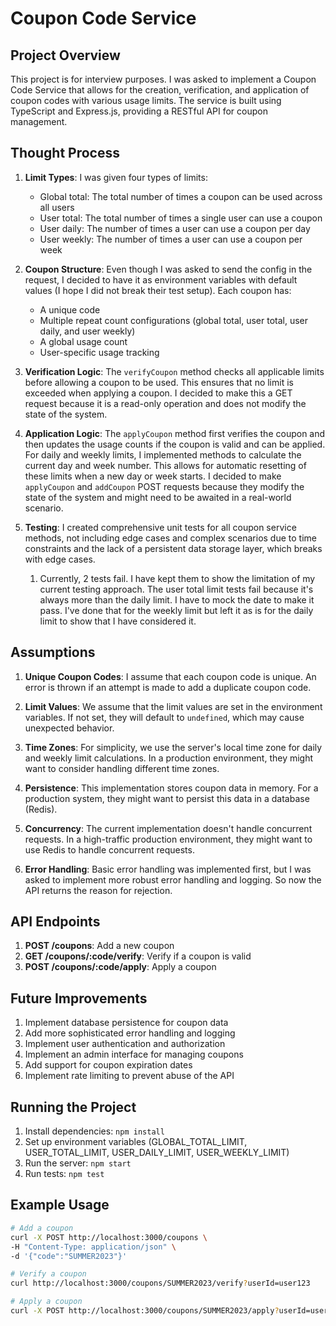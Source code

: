 # Coupon Code Service

## Project Overview

This project is for interview purposes. I was asked to implement a Coupon Code Service that allows for the creation, verification, and application of coupon codes with various usage limits. The service is built using TypeScript and Express.js, providing a RESTful API for coupon management.

## Thought Process

1. **Limit Types**: I was given four types of limits:
   - Global total: The total number of times a coupon can be used across all users
   - User total: The total number of times a single user can use a coupon
   - User daily: The number of times a user can use a coupon per day
   - User weekly: The number of times a user can use a coupon per week
  
2. **Coupon Structure**: Even though I was asked to send the config in the request, I decided to have it as environment variables with default values (I hope I did not break their test setup). Each coupon has:
   - A unique code
   - Multiple repeat count configurations (global total, user total, user daily, and user weekly)
   - A global usage count
   - User-specific usage tracking

3. **Verification Logic**: The `verifyCoupon` method checks all applicable limits before allowing a coupon to be used. This ensures that no limit is exceeded when applying a coupon. I decided to make this a GET request because it is a read-only operation and does not modify the state of the system.

4. **Application Logic**: The `applyCoupon` method first verifies the coupon and then updates the usage counts if the coupon is valid and can be applied. For daily and weekly limits, I implemented methods to calculate the current day and week number. This allows for automatic resetting of these limits when a new day or week starts. I decided to make `applyCoupon` and `addCoupon` POST requests because they modify the state of the system and might need to be awaited in a real-world scenario.

5. **Testing**: I created comprehensive unit tests for all coupon service methods, not including edge cases and complex scenarios due to time constraints and the lack of a persistent data storage layer, which breaks with edge cases.
   1. Currently, 2 tests fail. I have kept them to show the limitation of my current testing approach. The user total limit tests fail because it's always more than the daily limit. I have to mock the date to make it pass. I've done that for the weekly limit but left it as is for the daily limit to show that I have considered it.

## Assumptions

1. **Unique Coupon Codes**: I assume that each coupon code is unique. An error is thrown if an attempt is made to add a duplicate coupon code.

2. **Limit Values**: We assume that the limit values are set in the environment variables. If not set, they will default to `undefined`, which may cause unexpected behavior.

3. **Time Zones**: For simplicity, we use the server's local time zone for daily and weekly limit calculations. In a production environment, they might want to consider handling different time zones.

4. **Persistence**: This implementation stores coupon data in memory. For a production system, they might want to persist this data in a database (Redis).

5. **Concurrency**: The current implementation doesn't handle concurrent requests. In a high-traffic production environment, they might want to use Redis to handle concurrent requests.

6. **Error Handling**: Basic error handling was implemented first, but I was asked to implement more robust error handling and logging. So now the API returns the reason for rejection.

## API Endpoints

1. **POST /coupons**: Add a new coupon
2. **GET /coupons/:code/verify**: Verify if a coupon is valid
3. **POST /coupons/:code/apply**: Apply a coupon

## Future Improvements

1. Implement database persistence for coupon data
2. Add more sophisticated error handling and logging
3. Implement user authentication and authorization
4. Implement an admin interface for managing coupons
5. Add support for coupon expiration dates
6. Implement rate limiting to prevent abuse of the API

## Running the Project

1. Install dependencies: `npm install`
2. Set up environment variables (GLOBAL_TOTAL_LIMIT, USER_TOTAL_LIMIT, USER_DAILY_LIMIT, USER_WEEKLY_LIMIT)
3. Run the server: `npm start`
4. Run tests: `npm test`

## Example Usage

```bash
# Add a coupon
curl -X POST http://localhost:3000/coupons \
-H "Content-Type: application/json" \
-d '{"code":"SUMMER2023"}'

# Verify a coupon
curl http://localhost:3000/coupons/SUMMER2023/verify?userId=user123

# Apply a coupon
curl -X POST http://localhost:3000/coupons/SUMMER2023/apply?userId=user123
```
